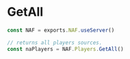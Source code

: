 # GetAll

```ts
const NAF = exports.NAF.useServer()

// returns all players sources.
const naPlayers = NAF.Players.GetAll()
```
